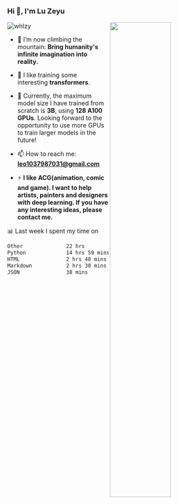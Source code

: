 ### Hi 👋, I'm Lu Zeyu

<img src="https://komarev.com/ghpvc/?username=whlzy&label=Profile%20views&color=0e75b6&style=flat" alt="whlzy" />
<img align="right" width="53%" src="https://github-readme-stats.vercel.app/api?username=whlzy&show_icons=true">

- 🔭 I’m now climbing the mountain: **Bring humanity's infinite imagination into reality.**

- 🌄 I like training some interesting **transformers**.

- 🌠 Currently, the maximum model size I have trained from scratch is **3B**, using **128 A100 GPUs**. Looking forward to the opportunity to use more GPUs to train larger models in the future!

- 📫 How to reach me: **leo1037987031@gmail.com**

- ⚡ **I like ACG(animation, comic and game). I want to help artists, painters and designers with deep learning. If you have any interesting ideas, please contact me.**

📊 Last week I spent my time on

<!--START_SECTION:waka-->

```txt
Other              22 hrs          ████████████▓░░░░░░░░░░░░   51.13 %
Python             14 hrs 59 mins  ████████▓░░░░░░░░░░░░░░░░   34.82 %
HTML               2 hrs 48 mins   █▓░░░░░░░░░░░░░░░░░░░░░░░   06.54 %
Markdown           2 hrs 30 mins   █▒░░░░░░░░░░░░░░░░░░░░░░░   05.84 %
JSON               38 mins         ▒░░░░░░░░░░░░░░░░░░░░░░░░   01.49 %
```

<!--END_SECTION:waka-->

